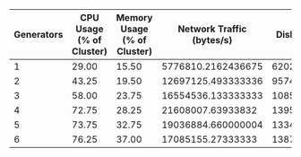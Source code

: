 | Generators | CPU Usage (% of Cluster) | Memory Usage (% of Cluster) | Network Traffic (bytes/s) | Disk Writes (bytes/s) | Messages/s [1m] | Messages/s [2m] | Messages/s [3m] |
|-|-|-|-|-|-|-|-|
| 1 | 29.00 | 15.50 | 5776810.2162436675 | 620296.7503402422 | 71.53333333333333 | 90.50476190476189 | 97 |
| 2 | 43.25 | 19.50 | 12697125.493333336 | 957426.3466666666 | 162.33203064623254 | 184.5611016856529 | 189.2358272943433 |
| 3 | 58.00 | 23.75 | 16554536.133333333 | 1085822.2933333332 | 264.05717436514806 | 263.0707155825424 | 259.74914153454904 |
| 4 | 72.75 | 28.25 | 21608007.63933832 | 1395640.7620237195 | 367.4293735720802 | 372.68571428571425 | 367.5702237681146 |
| 5 | 73.75 | 32.75 | 19036884.660000004 | 1334040.244317362 | 387.62770293584117 | 378.7912151634468 | 367.91950118124987 |
| 6 | 76.25 | 37.00 | 17085155.27333333 | 1387588.2666666666 | 373.96419303436153 | 388.0835779423382 | 366.0435518965301 |
